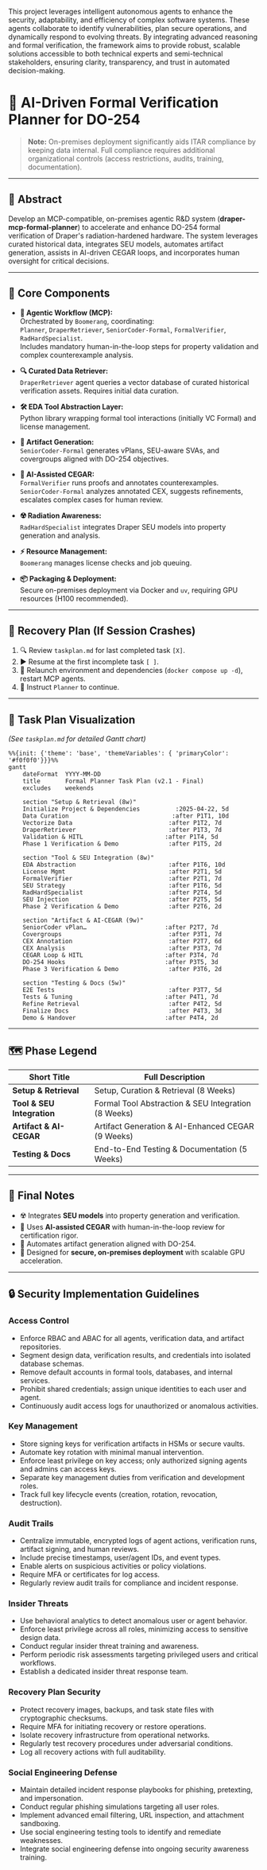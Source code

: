 This project leverages intelligent autonomous agents to enhance the security, adaptability, and efficiency of complex software systems. These agents collaborate to identify vulnerabilities, plan secure operations, and dynamically respond to evolving threats. By integrating advanced reasoning and formal verification, the framework aims to provide robust, scalable solutions accessible to both technical experts and semi-technical stakeholders, ensuring clarity, transparency, and trust in automated decision-making.

# 🧠 AI-Driven Formal Verification Planner for DO-254

> **Note:** On-premises deployment significantly aids ITAR compliance by keeping data internal. Full compliance requires additional organizational controls (access restrictions, audits, training, documentation).

---

## 📜 Abstract

Develop an MCP-compatible, on-premises agentic R&D system (**draper-mcp-formal-planner**) to accelerate and enhance DO-254 formal verification of Draper's radiation-hardened hardware. The system leverages curated historical data, integrates SEU models, automates artifact generation, assists in AI-driven CEGAR loops, and incorporates human oversight for critical decisions.

---

## 🔑 Core Components

- **🤖 Agentic Workflow (MCP):**  
  Orchestrated by `Boomerang`, coordinating:  
  `Planner`, `DraperRetriever`, `SeniorCoder-Formal`, `FormalVerifier`, `RadHardSpecialist`.  
  Includes mandatory human-in-the-loop steps for property validation and complex counterexample analysis.

- **🔍 Curated Data Retriever:**  
  `DraperRetriever` agent queries a vector database of curated historical verification assets. Requires initial data curation.

- **🛠️ EDA Tool Abstraction Layer:**  
  Python library wrapping formal tool interactions (initially VC Formal) and license management.

- **📄 Artifact Generation:**  
  `SeniorCoder-Formal` generates vPlans, SEU-aware SVAs, and covergroups aligned with DO-254 objectives.

- **🔄 AI-Assisted CEGAR:**  
  `FormalVerifier` runs proofs and annotates counterexamples.  
  `SeniorCoder-Formal` analyzes annotated CEX, suggests refinements, escalates complex cases for human review.

- **☢️ Radiation Awareness:**  
  `RadHardSpecialist` integrates Draper SEU models into property generation and analysis.

- **⚡ Resource Management:**  
  `Boomerang` manages license checks and job queuing.

- **📦 Packaging & Deployment:**  
  Secure on-premises deployment via Docker and `uv`, requiring GPU resources (H100 recommended).

---

## 🔄 Recovery Plan (If Session Crashes)

1. 🔍 Review `taskplan.md` for last completed task `[X]`.
2. ▶️ Resume at the first incomplete task `[ ]`.
3. 🚀 Relaunch environment and dependencies (`docker compose up -d`), restart MCP agents.
4. 📝 Instruct `Planner` to continue.

---

## 📅 Task Plan Visualization

*(See `taskplan.md` for detailed Gantt chart)*

```mermaid
%%{init: {'theme': 'base', 'themeVariables': { 'primaryColor': '#f0f0f0'}}}%%
gantt
    dateFormat  YYYY-MM-DD
    title       Formal Planner Task Plan (v2.1 - Final)
    excludes    weekends

    section "Setup & Retrieval (8w)"
    Initialize Project & Dependencies          :2025-04-22, 5d
    Data Curation                             :after P1T1, 10d
    Vectorize Data                           :after P1T2, 7d
    DraperRetriever                          :after P1T3, 7d
    Validation & HITL                       :after P1T4, 5d
    Phase 1 Verification & Demo              :after P1T5, 2d

    section "Tool & SEU Integration (8w)"
    EDA Abstraction                          :after P1T6, 10d
    License Mgmt                             :after P2T1, 5d
    FormalVerifier                           :after P2T1, 7d
    SEU Strategy                             :after P1T6, 5d
    RadHardSpecialist                        :after P2T4, 5d
    SEU Injection                            :after P2T5, 5d
    Phase 2 Verification & Demo              :after P2T6, 2d

    section "Artifact & AI-CEGAR (9w)"
    SeniorCoder vPlan…                      :after P2T7, 7d
    Covergroups                              :after P3T1, 7d
    CEX Annotation                           :after P2T7, 6d
    CEX Analysis                             :after P3T3, 7d
    CEGAR Loop & HITL                       :after P3T4, 7d
    DO-254 Hooks                            :after P3T5, 3d
    Phase 3 Verification & Demo              :after P3T6, 2d

    section "Testing & Docs (5w)"
    E2E Tests                                :after P3T7, 5d
    Tests & Tuning                          :after P4T1, 7d
    Refine Retrieval                         :after P4T2, 5d
    Finalize Docs                            :after P4T3, 3d
    Demo & Handover                         :after P4T4, 2d
```

---

## 🗺️ Phase Legend

| Short Title                   | Full Description                                         |
|-------------------------------|----------------------------------------------------------|
| **Setup & Retrieval**         | Setup, Curation & Retrieval (8 Weeks)                   |
| **Tool & SEU Integration**    | Formal Tool Abstraction & SEU Integration (8 Weeks)     |
| **Artifact & AI-CEGAR**       | Artifact Generation & AI-Enhanced CEGAR (9 Weeks)       |
| **Testing & Docs**            | End-to-End Testing & Documentation (5 Weeks)            |

---

## 📝 Final Notes

- ☢️ Integrates **SEU models** into property generation and verification.
- 🔄 Uses **AI-assisted CEGAR** with human-in-the-loop review for certification rigor.
- 📄 Automates artifact generation aligned with DO-254.
- 🏢 Designed for **secure, on-premises deployment** with scalable GPU acceleration.

---

## 🔒 Security Implementation Guidelines

### Access Control
- Enforce RBAC and ABAC for all agents, verification data, and artifact repositories.
- Segment design data, verification results, and credentials into isolated database schemas.
- Remove default accounts in formal tools, databases, and internal services.
- Prohibit shared credentials; assign unique identities to each user and agent.
- Continuously audit access logs for unauthorized or anomalous activities.

### Key Management
- Store signing keys for verification artifacts in HSMs or secure vaults.
- Automate key rotation with minimal manual intervention.
- Enforce least privilege on key access; only authorized signing agents and admins can access keys.
- Separate key management duties from verification and development roles.
- Track full key lifecycle events (creation, rotation, revocation, destruction).

### Audit Trails
- Centralize immutable, encrypted logs of agent actions, verification runs, artifact signing, and human reviews.
- Include precise timestamps, user/agent IDs, and event types.
- Enable alerts on suspicious activities or policy violations.
- Require MFA or certificates for log access.
- Regularly review audit trails for compliance and incident response.

### Insider Threats
- Use behavioral analytics to detect anomalous user or agent behavior.
- Enforce least privilege across all roles, minimizing access to sensitive design data.
- Conduct regular insider threat training and awareness.
- Perform periodic risk assessments targeting privileged users and critical workflows.
- Establish a dedicated insider threat response team.

### Recovery Plan Security
- Protect recovery images, backups, and task state files with cryptographic checksums.
- Require MFA for initiating recovery or restore operations.
- Isolate recovery infrastructure from operational networks.
- Regularly test recovery procedures under adversarial conditions.
- Log all recovery actions with full auditability.

### Social Engineering Defense
- Maintain detailed incident response playbooks for phishing, pretexting, and impersonation.
- Conduct regular phishing simulations targeting all user roles.
- Implement advanced email filtering, URL inspection, and attachment sandboxing.
- Use social engineering testing tools to identify and remediate weaknesses.
- Integrate social engineering defense into ongoing security awareness training.